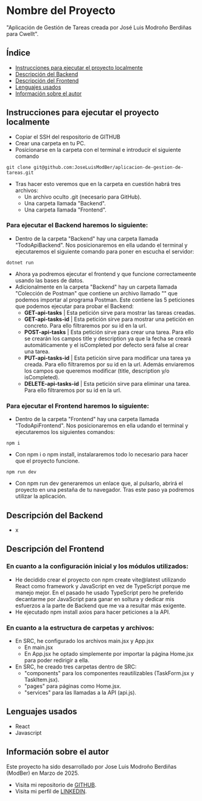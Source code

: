 # Nombre del Proyecto

"Aplicación de Gestión de Tareas creada por José Luis Modroño Berdiñas para Cwellt".

## Índice

- [Instrucciones para ejecutar el proyecto localmente](#instrucciones-para-ejecutar-el-proyecto-localmente)
- [Descripción del Backend](#descripción-del-backend)
- [Descripción del Frontend](#descripción-del-frontend)
- [Lenguajes usados](#lenguajes-usados)
- [Información sobre el autor](#información-sobre-eñ-autor)

## Instrucciones para ejecutar el proyecto localmente

- Copiar el SSH del respositorio de GITHUB
- Crear una carpeta en tu PC.
- Posicionarse en la carpeta con el terminal e introducir el siguiente comando

```
git clone git@github.com:JoseLuisModBer/aplicacion-de-gestion-de-tareas.git
```

- Tras hacer esto veremos que en la carpeta en cuestión habrá tres archivos:
  - Un archivo oculto .git (necesario para GitHub).
  - Una carpeta llamada "Backend".
  - Una carpeta llamada "Frontend".

### Para ejecutar el Backend haremos lo siguiente:

- Dentro de la carpeta "Backend" hay una carpeta llamada "TodoApiBackend". Nos posicionaremos en ella udando el terminal y ejecutaremos el siguiente comando para poner en escucha el servidor:

```
dotnet run
```

- Ahora ya podremos ejecutar el frontend y que funcione correctameente usando las bases de datos.
- Adicionalmente en la carpeta "Backend" hay un carpeta llamada "Colección de Postman" que contiene un archivo llamado "" que podemos importar al programa Postman. Este contiene las 5 peticiones que podemos ejecutar para probar el Backend:
  - **GET-api-tasks** | Esta petición sirve para mostrar las tareas creadas.
  - **GET-api-tasks-id** | Esta petición sirve para mostrar una petición en concreto. Para ello filtraremos por su id en la url.
  - **POST-api-tasks** | Esta petición sirve para crear una tarea. Para ello se crearán los campos title y description ya que la fecha se creará automáticamente y el isCompleted por defecto será false al crear una tarea.
  - **PUT-api-tasks-id** | Esta petición sirve para modificar una tarea ya creada. Para ello filtraremos por su id en la url. Además enviaremos los campos que queremos modificar (title, description y/o isCompleted).
  - **DELETE-api-tasks-id** | Esta petición sirve para eliminar una tarea. Para ello filtraremos por su id en la url.

### Para ejecutar el Frontend haremos lo siguiente:

- Dentro de la carpeta "Frontend" hay una carpeta llamada "TodoApiFrontend". Nos posicionaremos en ella udando el terminal y ejecutaremos los siguientes comandos:

```
npm i
```

- Con npm i o npm install, instalararemos todo lo necesario para hacer que el proyecto funcione.

```
npm run dev
```

- Con npm run dev generaremos un enlace que, al pulsarlo, abrirá el proyecto en una pestaña de tu navegador. Tras este paso ya podremos utilizar la aplicación.

## Descripción del Backend

- x

## Descripción del Frontend

### En cuanto a la configuración inicial y los módulos utilizados:

- He decidido crear el proyecto con npm create vite@latest utilizando React como framework y JavaScript en vez de TypeScript porque me manejo mejor. En el pasado he usado TypeScript pero he preferido decantarme por JavaScript para ganar en soltura y dedicar mis esfuerzos a la parte de Backend que me va a resultar más exigente.
- He ejecutado npm install axios para hacer peticiones a la API.

### En cuanto a la estructura de carpetas y archivos:

- En SRC, he configurado los archivos main.jsx y App.jsx
  - En main.jsx
  - En App.jsx he optado simplemente por importar la página Home.jsx para poder redirigir a ella.
- En SRC, he creado tres carpetas dentro de SRC:
  - "components" para los componentes reautilizables (TaskForm.jsx y TaskItem.jsx).
  - "pages" para páginas como Home.jsx.
  - "services" para las llamadas a la API (api.js).

## Lenguajes usados

- React
- Javascript

## Información sobre el autor

Este proyecto ha sido desarrollado por Jose Luis Modroño Berdiñas (ModBer) en Marzo de 2025.

- Visita mi repositorio de [GITHUB](https://github.com/JoseLuisModBer).
- Visita mi perfil de [LINKEDIN](https://www.linkedin.com/in/joseluismodro%C3%B1oberdi%C3%B1as/).
